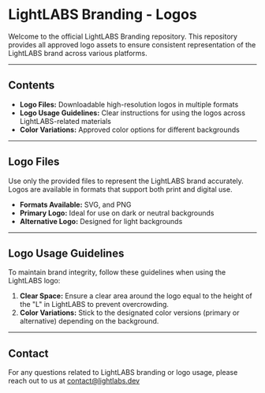 # LightLABS Branding - Logos

Welcome to the official LightLABS Branding repository. This repository provides all approved logo assets to ensure consistent representation of the LightLABS brand across various platforms.

---

## Contents

- **Logo Files:** Downloadable high-resolution logos in multiple formats
- **Logo Usage Guidelines:** Clear instructions for using the logos across LightLABS-related materials
- **Color Variations:** Approved color options for different backgrounds

---

## Logo Files

Use only the provided files to represent the LightLABS brand accurately. Logos are available in formats that support both print and digital use.

- **Formats Available:** SVG, and PNG
- **Primary Logo:** Ideal for use on dark or neutral backgrounds
- **Alternative Logo:** Designed for light backgrounds

---

## Logo Usage Guidelines

To maintain brand integrity, follow these guidelines when using the LightLABS logo:

1. **Clear Space:** Ensure a clear area around the logo equal to the height of the "L" in LightLABS to prevent overcrowding.
3. **Color Variations:** Stick to the designated color versions (primary or alternative) depending on the background.

---

## Contact

For any questions related to LightLABS branding or logo usage, please reach out to us at contact@lightlabs.dev

